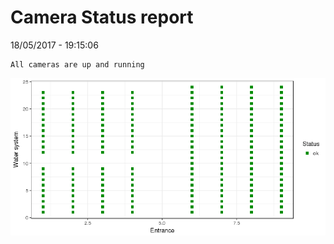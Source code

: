 Camera Status report
================
18/05/2017 - 19:15:06

    All cameras are up and running

![](camreport_files/figure-markdown_github/unnamed-chunk-2-1.png)
